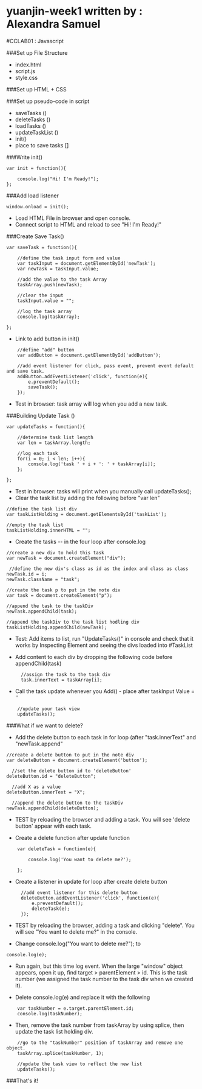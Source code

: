 yuanjin-week1
written by :
Alexandra Samuel
=============
 #CCLAB01 : Javascript


###Set up File Structure
- index.html
- script.js
- style.css

###Set up HTML + CSS

###Set up pseudo-code in script
- saveTasks ()
- deleteTasks ()
- loadTasks ()
- updateTaskList ()
- init()
- place to save tasks []


###Write init()

	var init = function(){

		console.log("Hi! I'm Ready!");
	};


###Add load listener

	window.onload = init();


- Load HTML File in browser and open console.
- Connect script to HTML and reload to see "Hi! I'm Ready!"

###Create Save Task()

	var saveTask = function(){

		//define the task input form and value
		var taskInput = document.getElementById('newTask');
		var newTask = taskInput.value;

		//add the value to the task Array
		taskArray.push(newTask);

		//clear the input
		taskInput.value = "";

		//log the task array
		console.log(taskArray);

	};

- Link to add button in init()
```
	//define "add" button
	var addButton = document.getElementById('addButton');

	//add event listener for click, pass event, prevent event default and save task.
	addButton.addEventListener('click', function(e){
		e.preventDefault();
		saveTask();
	});
```

- Test in browser: task array will log when you add a new task.

###Building Update Task ()

	var updateTasks = function(){

		//determine task list length
		var len = taskArray.length;

		//log each task
		for(i = 0; i < len; i++){
			console.log('task ' + i + ': ' + taskArray[i]);
		};

	};

- Test in browser: tasks will print when you manually call updateTasks();
- Clear the task list by adding the following before "var len"

```
//define the task list div
var taskListHolding = document.getElementsById('taskList');

//empty the task list
taskListHolding.innerHTML = "";

```

- Create the tasks -- in the four loop after console.log

```
//create a new div to hold this task
var newTask = document.createElement("div");

 //define the new div's class as id as the index and class as class
newTask.id = i;
newTask.className = "task";

//create the task p to put in the note div
var task = document.createElement("p");

//append the task to the taskDiv
newTask.appendChild(task);

//append the taskDiv to the task list hodling div
taskListHolding.appendChild(newTask);
```
- Test: Add items to list, run "UpdateTasks()" in console and check that it works by Inspecting Element and seeing the divs loaded into #TaskList

- Add content to each div by dropping the following code before appendChild(task)

		//assign the task to the task div
		task.innerText = taskArray[i];

- Call the task update whenever you Add() - place after taskInput Value = ''
```
	//update your task view
	updateTasks();
```

###What if we want to delete?
- Add the delete button to each task in for loop (after "task.innerText" and "newTask.append"
```
//create a delete button to put in the note div
var deleteButton = document.createElement('button');

  //set the delete button id to 'deleteButton'
deleteButton.id = "deleteButton";

  //add X as a value
deleteButton.innerText = "X";

  //append the delete button to the taskDiv
newTask.appendChild(deleteButton);
```

- TEST by reloading the browser and adding a task. You will see 'delete button' appear with each task.

- Create a delete function after update function
```
	var deleteTask = function(e){

		console.log('You want to delete me?');

	};
```
- Create a listener in update for loop after create delete button

		//add event listener for this delete button
		deleteButton.addEventListener('click', function(e){
			e.preventDefault();
			deleteTask(e);
		});


- TEST by reloading the browser, adding a task and clicking "delete". You will see "You want to delete me?" in the console.

- Change console.log("You want to delete me?"); to

```
console.log(e);
```
- Run again, but this time log event. When the large "window" object appears, open it up, find target > parentElement > id. This is the task number (we assigned the task number to the task div when we created it).

- Delete console.log(e) and replace it with the following
```
	var taskNumber = e.target.parentElement.id;
	console.log(taskNumber);
```

- Then, remove the task number from taskArray by using splice, then update the task list holding div.

```
	//go to the "taskNumber" position of taskArray and remove one object.
	taskArray.splice(taskNumber, 1);

	//update the task view to reflect the new list
	updateTasks();
```
###That's it!
